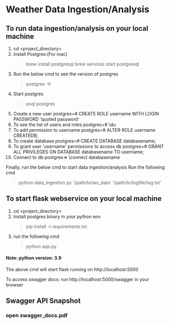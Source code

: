 # Weather Data Ingestion/Analysis

## To run data ingestion/analysis on your local machine
1) cd <project_directory>
2) Install Postgres:(For mac)
   > brew install postgresql
   > brew services start postgresql
3) Run the below cmd to see the version of postgres
   > postgres -V
4) Start postgres
   > psql postgres
5) Create a new user
   postgres=# CREATE ROLE username WITH LOGIN PASSWORD 'quoted password'
6) To see the list of users and roles
   postgres=# \du
7) To add permission to username
   postgres=# ALTER ROLE username CREATEDB;
8) To create database
   postgres=# CREATE DATABASE databasename;
9) To grant user 'username' permissions to access db
   postgres=# GRANT ALL PRIVILEGES ON DATABASE databasename TO username;
10) Connect to db
    postgres=> \connect databasename

Finally, run the below cmd to start data ingestion/analysis
Run the following cmd
   > python data_ingestion.py '/path/to/wx_data' '/path/to/logfile/log.txt'


## To start flask webservice on your local machine
1) cd <project_directory>
2) Install postgres binary in your python env
   > pip install -r requirements.txt
3) run the following cmd
   > python app.py

#### Note: python version: 3.9

The above cmd will start flask running on http://localhost:5000

To access swagger docs:
run http://localhost:5000/swagger in your browser

## Swagger API Snapshot
### open swagger_docs.pdf 